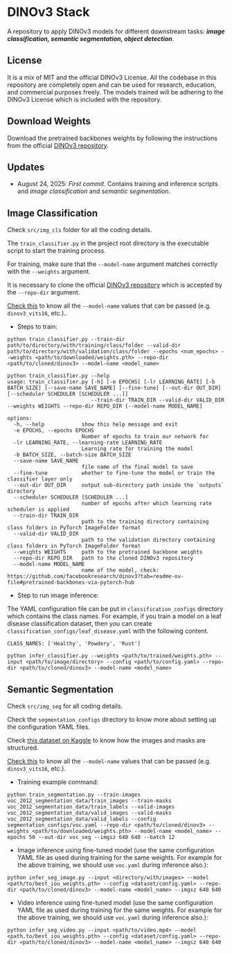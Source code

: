 # DINOv3 Stack

A repository to apply DINOv3 models for different downstream tasks: ***image classification, semantic segmentation, object detection***.

## License

It is a mix of MIT and the official DINOv3 License. All the codebase in this repository are completely open and can be used for research, education, and commercial purposes freely. The models trained will be adhering to the DINOv3 License which is included with the repository.

## Download Weights

Download the pretrained backbones weights by following the instructions from the official [DINOv3 repository](https://github.com/facebookresearch/dinov3). 

## Updates

* August 24, 2025: *First commit*. Contains training and inference scripts and *image classification* and *semantic segmentation*.

## Image Classification

Check `src/img_cls` folder for all the coding details.

The `train_classifier.py` in the project root directory is the executable script to start the training process.

For training, make sure that the `--model-name` argument matches correctly with the `--weights` argument.

It is necessary to clone the official [DINOv3 repository](https://github.com/facebookresearch/dinov3) which is accepted by the `--repo-dir` argument.

[Check this](https://github.com/facebookresearch/dinov3?tab=readme-ov-file#pretrained-backbones-via-pytorch-hub) to know all the `--model-name` values that can be passed (e.g. `dinov3_vits16`, etc.)..

* Steps to train:

```
python train_classifier.py --train-dir path/to/directory/with/training/class/folder --valid-dir path/to/directory/with/validation/class/folder --epochs <num_epochs> --weights <path/to/downloaded/weights.pth> --repo-dir <path/to/cloned/dinov3> --model-name <model_name>
```

```
python train_classifier.py --help
usage: train_classifier.py [-h] [-e EPOCHS] [-lr LEARNING_RATE] [-b BATCH_SIZE] [--save-name SAVE_NAME] [--fine-tune] [--out-dir OUT_DIR] [--scheduler SCHEDULER [SCHEDULER ...]]
                           --train-dir TRAIN_DIR --valid-dir VALID_DIR --weights WEIGHTS --repo-dir REPO_DIR [--model-name MODEL_NAME]

options:
  -h, --help            show this help message and exit
  -e EPOCHS, --epochs EPOCHS
                        Number of epochs to train our network for
  -lr LEARNING_RATE, --learning-rate LEARNING_RATE
                        Learning rate for training the model
  -b BATCH_SIZE, --batch-size BATCH_SIZE
  --save-name SAVE_NAME
                        file name of the final model to save
  --fine-tune           whether to fine-tune the model or train the classifier layer only
  --out-dir OUT_DIR     output sub-directory path inside the `outputs` directory
  --scheduler SCHEDULER [SCHEDULER ...]
                        number of epochs after which learning rate scheduler is applied
  --train-dir TRAIN_DIR
                        path to the training directory containing class folders in PyTorch ImageFolder format
  --valid-dir VALID_DIR
                        path to the validation directory containing class folders in PyTorch ImageFolder format
  --weights WEIGHTS     path to the pretrained backbone weights
  --repo-dir REPO_DIR   path to the cloned DINOv3 repository
  --model-name MODEL_NAME
                        name of the model, check: https://github.com/facebookresearch/dinov3?tab=readme-ov-file#pretrained-backbones-via-pytorch-hub
```

* Step to run image inference:

The YAML configuration file can be put in `classification_configs` directory which contains the class names. For example, if you train a model on a leaf disease classification dataset, then you can create `classification_configs/leaf_disease.yaml` with the following content.

```
CLASS_NAMES: ['Healthy', 'Powdery', 'Rust']
```

```
python infer_classifier.py --weights <path/to/trained/weights.pth> --input <path/to/image/directory> --config <path/to/config.yaml> --repo-dir <path/to/cloned/dinov3> --model-name <model_name>
```

## Semantic Segmentation

Check `src/img_seg` for all coding details.

Check the `segmentation_configs` directory to know more about setting up the configuration YAML files.

Check [this dataset on Kaggle](https://www.kaggle.com/datasets/sovitrath/voc-2012-segmentation-data) to know how the images and masks are structured.

[Check this](https://github.com/facebookresearch/dinov3?tab=readme-ov-file#pretrained-backbones-via-pytorch-hub) to know all the `--model-name` values that can be passed (e.g. `dinov3_vits16`, etc.).

* Training example command:

```
python train_segmentation.py --train-images voc_2012_segmentation_data/train_images --train-masks voc_2012_segmentation_data/train_labels --valid-images voc_2012_segmentation_data/valid_images --valid-masks voc_2012_segmentation_data/valid_labels --config segmentation_configs/voc.yaml --repo-dir <path/to/cloned/dinov3> --weights <path/to/downloaded/weights.pth> --model-name <model_name> --epochs 50 --out-dir voc_seg --imgsz 640 640 --batch 12
```

* Image inference using fine-tuned model (use the same configuration YAML file as used during training for the same weights. For example for the above training, we should use `voc.yaml` during inference also.):

```
python infer_seg_image.py --input <directory/with/images> --model <path/to/best_iou_weights.pth> --config <dataset/config.yaml> --repo-dir <path/to/cloned/dinov3> --model-name <model_name> --imgsz 640 640
```

* Video inference using fine-tuned model (use the same configuration YAML file as used during training for the same weights. For example for the above training, we should use `voc.yaml` during inference also.):

```
python infer_seg_video.py --input <path/to/video.mp4> --model <path.to/best_iou_weights.pth> --config <dataset/config.yaml> --repo-dir <path/to/cloned/dinov3> --model-name <model_name> --imgsz 640 640
```
